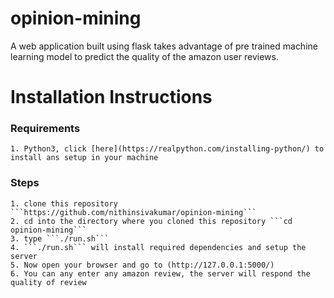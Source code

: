 # opinion-mining
A web application built using flask takes advantage of pre trained machine learning model to predict the quality of the amazon user reviews.

# Installation Instructions

### Requirements
    1. Python3, click [here](https://realpython.com/installing-python/) to install ans setup in your machine
### Steps
    1. clone this repository ```https://github.com/nithinsivakumar/opinion-mining```
    2. cd into the directory where you cloned this repository ```cd opinion-mining```
    3. type ```./run.sh```
    4. ```./run.sh``` will install required dependencies and setup the server
    5. Now open your browser and go to (http://127.0.0.1:5000/)
    6. You can any enter any amazon review, the server will respond the quality of review
